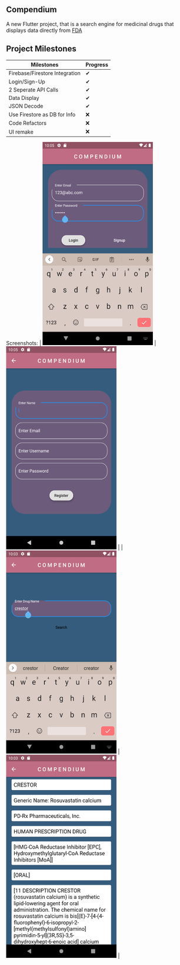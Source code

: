 ## Compendium

A new Flutter project, that is a search engine for medicinal drugs that displays data directly from [FDA](https://open.fda.gov/)

## Project Milestones

| Milestones                     | Progress |
| ------------------------------ | -------- |
| Firebase/Firestore Integration | ✔        |
| Login/Sign-Up                  | ✔        |
| 2 Seperate API Calls           | ✔        |
| Data Display                   | ✔        |
| JSON Decode                    | ✔        |
| Use Firestore as DB for Info   | ❌       |
| Code Refactors                 | ❌       |
| UI remake                      | ❌       |

Screenshots:
| <img src="https://github.com/kevkanae/compendium/blob/main/extra/1.png" width="300" height="550"> | <img src="https://github.com/kevkanae/compendium/blob/main/extra/2.png" width="300" height="550"> |
| <img src="https://github.com/kevkanae/compendium/blob/main/extra/3.png" width="300" height="550"> | <img src="https://github.com/kevkanae/compendium/blob/main/extra/4.png" width="300" height="550"> |

